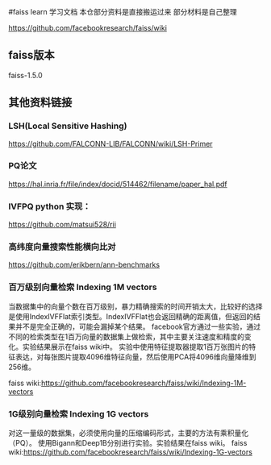 #faiss learn 学习文档
本仓部分资料是直接搬运过来
部分材料是自己整理

https://github.com/facebookresearch/faiss/wiki

## faiss版本
faiss-1.5.0

## 其他资料链接

### LSH(Local Sensitive Hashing)
https://github.com/FALCONN-LIB/FALCONN/wiki/LSH-Primer

### PQ论文
https://hal.inria.fr/file/index/docid/514462/filename/paper_hal.pdf

### IVFPQ python 实现：
https://github.com/matsui528/rii

### 高纬度向量搜索性能横向比对
https://github.com/erikbern/ann-benchmarks

### 百万级别向量检索 Indexing 1M vectors
当数据集中的向量个数在百万级别，暴力精确搜索的时间开销太大，比较好的选择是使用IndexIVFFlat索引类型。IndexIVFFlat也会返回精确的距离值，但返回的结果并不是完全正确的，可能会漏掉某个结果。
facebook官方通过一些实验，通过不同的检索类型在1百万向量的数据集上做检索，其中主要关注速度和精度的变化。实验结果展示在faiss wiki中。
实验中使用特征提取器提取1百万张图片的特征表达，对每张图片提取4096维特征向量，然后使用PCA将4096维向量降维到256维。

faiss wiki:https://github.com/facebookresearch/faiss/wiki/Indexing-1M-vectors

### 1G级别向量检索 Indexing 1G vectors
对这一量级的数据集，必须使用向量的压缩编码形式，主要的方法有乘积量化（PQ）。
使用Bigann和Deep1B分别进行实验。实验结果在faiss wiki。
faiss wiki:https://github.com/facebookresearch/faiss/wiki/Indexing-1G-vectors
